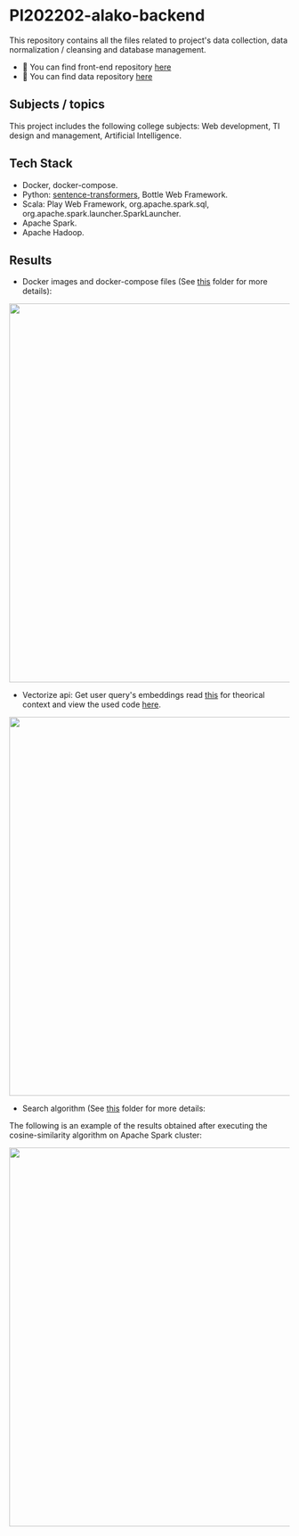 # PI202202-alako-backend

This repository contains all the files related to project's data collection, data normalization / cleansing and database management. 

- 🎨 You can find front-end repository [here](https://github.com/PedroChaparro/PI202202-alako-frontend)
- 📜 You can find data repository [here](https://github.com/PedroChaparro/PI202202-alako-data)

## Subjects / topics

This project includes the following college subjects: Web development, TI design and management, Artificial Intelligence.

## Tech Stack

- Docker, docker-compose.
- Python: [sentence-transformers](https://www.sbert.net/docs/package_reference/models.html), Bottle Web Framework.
- Scala: Play Web Framework, org.apache.spark.sql, org.apache.spark.launcher.SparkLauncher. 
- Apache Spark.
- Apache Hadoop.

## Results

- Docker images and docker-compose files (See [this](https://github.com/PedroChaparro/PI202202-alako-backend/tree/main/docker) folder for more details): 

<p align="center">
  <img src="https://user-images.githubusercontent.com/62714297/198424196-7361624e-8f5b-4c1d-a26d-7c9f4417f59a.jpg" width="680px"/>
</p>

- Vectorize api: Get user query's embeddings read [this](https://arxiv.org/abs/1908.10084) for theorical context and view the used code [here](https://github.com/PedroChaparro/PI202202-alako-backend/tree/main/docker/vectorize_api).

<p align="center">
  <img src="https://user-images.githubusercontent.com/62714297/198428042-e1f5de41-217b-448f-b92d-756d610e6c55.jpg" width="680px"/>
</p>

- Search algorithm (See [this](https://github.com/PedroChaparro/PI202202-alako-backend/tree/main/docker/cosine) folder for more details:

The following is an example of the results obtained after executing the cosine-similarity algorithm on Apache Spark cluster:

<p align="center">
  <img src="https://user-images.githubusercontent.com/62714297/198425156-a3d0fab8-a92c-4fc2-b948-f49e1bbd0dc3.jpg" width="680px"/>
</p>
